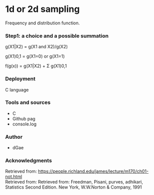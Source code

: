 # 1d or 2d sampling
Frequency and distribution function.

### Step1: a choice and a possible summation 
g(X1|X2) = g(X1 and X2)/g(X2) 

g(X1)0,1 = g(X1=0) or g(X1=1)

f(g(x)) = g(X1|X2) + Σ g(X1)0,1

### Deployment 
C language 

### Tools and sources
* C
* Github pag
* console.log

### Author
* dGae

### Acknowledgments
Retrieved from: https://people.richland.edu/james/lecture/m170/ch01-not.html <br>
Retrieved from: Retrieved from: Freedman, Pisani, purves, adhikari, Statistics Second Edition. New York, W.W.Norton & Company, 1991



